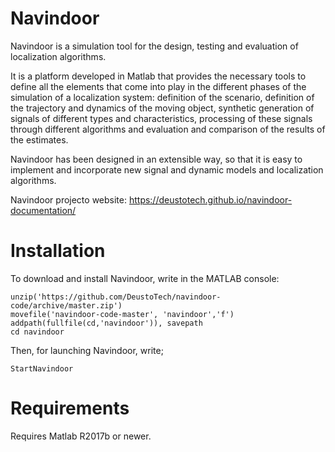 # Navindoor 
Navindoor is a simulation tool for the design, testing and evaluation of localization algorithms.

It is a platform developed in Matlab that provides the necessary tools to define all the elements that come into play in the different phases of the simulation of a localization system: definition of the scenario, definition of the trajectory and dynamics of the moving object, synthetic generation of signals of different types and characteristics, processing of these signals through different algorithms and evaluation and comparison of the results of the estimates.

Navindoor has been designed in an extensible way, so that it is easy to implement and incorporate new signal and dynamic models and localization algorithms.

Navindoor projecto website: https://deustotech.github.io/navindoor-documentation/

# Installation 
To download and install Navindoor, write in the MATLAB console:
```
unzip('https://github.com/DeustoTech/navindoor-code/archive/master.zip')
movefile('navindoor-code-master', 'navindoor','f')
addpath(fullfile(cd,'navindoor')), savepath
cd navindoor
```
Then, for launching Navindoor, write;
```
StartNavindoor
```

# Requirements
Requires Matlab R2017b or newer.